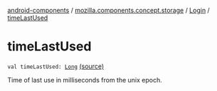 [android-components](../../index.md) / [mozilla.components.concept.storage](../index.md) / [Login](index.md) / [timeLastUsed](./time-last-used.md)

# timeLastUsed

`val timeLastUsed: `[`Long`](https://kotlinlang.org/api/latest/jvm/stdlib/kotlin/-long/index.html) [(source)](https://github.com/mozilla-mobile/android-components/blob/master/components/concept/storage/src/main/java/mozilla/components/concept/storage/LoginsStorage.kt#L172)

Time of last use in milliseconds from the unix epoch.

